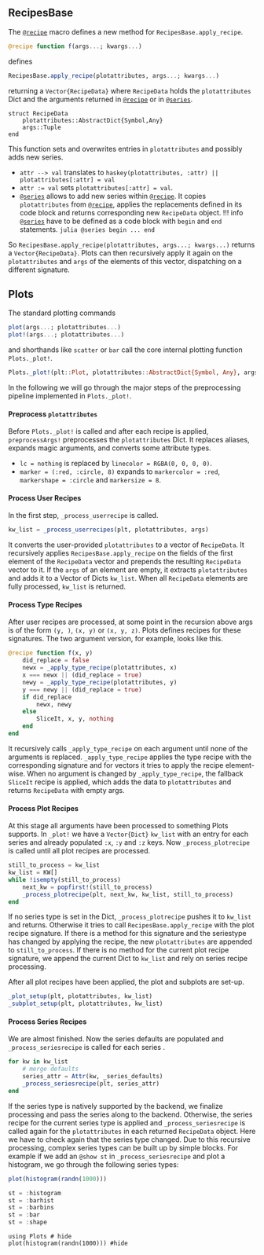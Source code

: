 ## RecipesBase

The [`@recipe`](@ref) macro defines a new method for `RecipesBase.apply_recipe`.
```julia
@recipe function f(args...; kwargs...)
```
defines
```julia
RecipesBase.apply_recipe(plotattributes, args...; kwargs...)
```
returning a `Vector{RecipeData}` where `RecipeData` holds the `plotattributes` Dict and the arguments returned in [`@recipe`](@ref) or in [`@series`](@ref).
```
struct RecipeData
    plotattributes::AbstractDict{Symbol,Any}
    args::Tuple
end
```
This function sets and overwrites entries in `plotattributes` and possibly adds new series.
- `attr --> val` translates to `haskey(plotattributes, :attr) || plotattributes[:attr] = val`
- `attr := val` sets `plotattributes[:attr] = val`.
- [`@series`](@ref) allows to add new series within [`@recipe`](@ref). It copies `plotattributes` from [`@recipe`](@ref), applies the replacements defined in its code block and returns corresponding new `RecipeData` object.
    !!! info
        [`@series`](@ref) have to be defined as a code block with `begin` and `end` statements.
        ```julia
        @series begin
            ...
        end
        ```

So `RecipesBase.apply_recipe(plotattributes, args...; kwargs...)` returns a `Vector{RecipeData}`.
Plots can then recursively apply it again on the `plotattributes` and `args` of the elements of this vector, dispatching on a different signature.


## Plots

The standard plotting commands
```julia
plot(args...; plotattributes...)
plot!(args...; plotattributes...)
```
and shorthands like `scatter` or `bar` call the core internal plotting function `Plots._plot!`.
```julia
Plots._plot!(plt::Plot, plotattributes::AbstractDict{Symbol, Any}, args::Tuple)
```

In the following we will go through the major steps of the preprocessing pipeline implemented in `Plots._plot!`.

#### Preprocess `plotattributes`
Before `Plots._plot!` is called and after each recipe is applied, `preprocessArgs!`  preprocesses the `plotattributes` Dict.
It replaces aliases, expands magic arguments, and converts some attribute types.
- `lc = nothing` is replaced by `linecolor = RGBA(0, 0, 0, 0)`.
- `marker = (:red, :circle, 8)` expands to `markercolor = :red`, `markershape = :circle` and `markersize = 8`.

#### Process User Recipes

In the first step, `_process_userrecipe` is called.

```julia
kw_list = _process_userrecipes(plt, plotattributes, args)
```
It converts the user-provided `plotattributes` to a vector of `RecipeData`.
It recursively applies `RecipesBase.apply_recipe` on the fields of the first element of the `RecipeData` vector and prepends the resulting `RecipeData` vector to it.
If the `args` of an element are empty, it extracts `plotattributes` and adds it to a Vector of Dicts `kw_list`.
When all `RecipeData` elements are fully processed, `kw_list` is returned.

#### Process Type Recipes

After user recipes are processed, at some point in the recursion above args is of the form `(y, )`, `(x, y)` or `(x, y, z)`.
Plots defines recipes for these signatures.
The two argument version, for example, looks like this.

```julia
@recipe function f(x, y)
    did_replace = false
    newx = _apply_type_recipe(plotattributes, x)
    x === newx || (did_replace = true)
    newy = _apply_type_recipe(plotattributes, y)
    y === newy || (did_replace = true)
    if did_replace
        newx, newy
    else
        SliceIt, x, y, nothing
    end
end
```

It recursively calls `_apply_type_recipe` on each argument until none of the arguments is replaced.
`_apply_type_recipe` applies the type recipe with the corresponding signature and for vectors it tries to apply the recipe element-wise.
When no argument is changed by `_apply_type_recipe`, the fallback `SliceIt` recipe is applied, which adds the data to `plotattributes` and returns `RecipeData` with empty args.

#### Process Plot Recipes

At this stage all arguments have been processed to something Plots supports.
In `_plot!` we have a `Vector{Dict}` `kw_list` with an entry for each series and already populated `:x`, `:y` and `:z` keys.
Now `_process_plotrecipe` is called until all plot recipes are processed.

```julia
still_to_process = kw_list
kw_list = KW[]
while !isempty(still_to_process)
    next_kw = popfirst!(still_to_process)
    _process_plotrecipe(plt, next_kw, kw_list, still_to_process)
end
```

If no series type is set in the Dict, `_process_plotrecipe` pushes it to `kw_list` and returns.
Otherwise it tries to call `RecipesBase.apply_recipe` with the plot recipe signature.
If there is a method for this signature and the seriestype has changed by applying the recipe, the new `plotattributes` are appended to `still_to_process`.
If there is no method for the current plot recipe signature, we append the current Dict to `kw_list` and rely on series recipe processing.

After all plot recipes have been applied, the plot and subplots are set-up.
```julia
_plot_setup(plt, plotattributes, kw_list)
_subplot_setup(plt, plotattributes, kw_list)
```

#### Process Series Recipes

We are almost finished.
Now the series defaults are populated and `_process_seriesrecipe` is called for each series .

```julia
for kw in kw_list
    # merge defaults
    series_attr = Attr(kw, _series_defaults)
    _process_seriesrecipe(plt, series_attr)
end
```

If the series type is natively supported by the backend, we finalize processing and pass the series along to the backend.
Otherwise, the series recipe for the current series type is applied and `_process_seriesrecipe` is called again for the `plotattributes` in each returned `RecipeData` object.
Here we have to check again that the series type changed.
Due to this recursive processing, complex series types can be built up by simple blocks.
For example if we add an `@show st` in `_process_seriesrecipe` and plot a histogram, we go through the following series types:

```julia
plot(histogram(randn(1000)))
```
```julia
st = :histogram
st = :barhist
st = :barbins
st = :bar
st = :shape
```
```@example
using Plots # hide
plot(histogram(randn(1000))) #hide
```
